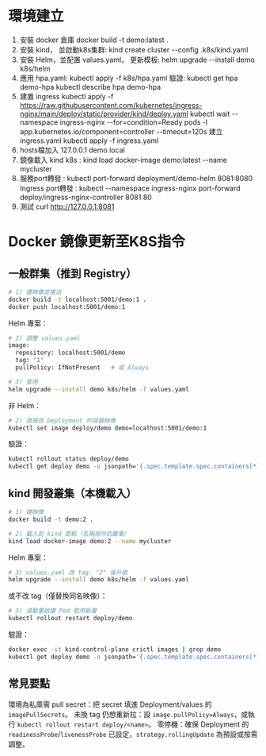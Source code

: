 # 環境建立

1. 安裝 docker 倉庫
   docker build -t demo:latest .
2. 安裝 kind，
   並啟動k8s集群: kind create cluster --config .k8s/kind.yaml
3. 安裝 Helm，並配置 values.yaml，
   更新模板: helm upgrade --install demo k8s/helm
4. 應用 hpa.yaml:
   kubectl apply -f k8s/hpa.yaml
   驗證:
   kubectl get hpa demo-hpa
   kubectl describe hpa demo-hpa
5. 建置 ingress
   kubectl apply -f https://raw.githubusercontent.com/kubernetes/ingress-nginx/main/deploy/static/provider/kind/deploy.yaml
   kubectl wait --namespace ingress-nginx --for=condition=Ready pods -l app.kubernetes.io/component=controller --timeout=120s
   建立ingress.yaml
   kubectl apply -f ingress.yaml
6. hosts檔加入
   127.0.0.1 demo.local
7. 鏡像載入 kind k8s : kind load docker-image demo:latest --name mycluster
8. 服務port轉發 : kubectl port-forward deployment/demo-helm 8081:8080
   Ingress port轉發 : kubectl --namespace ingress-nginx port-forward deploy/ingress-nginx-controller 8081:80
9. 測試 curl http://127.0.0.1:8081

# Docker 鏡像更新至K8S指令

## 一般群集（推到 Registry）

```bash
# 1) 建映像並推送
docker build -t localhost:5001/demo:1 .
docker push localhost:5001/demo:1
```

Helm 專案：

```bash
# 2) 調整 values.yaml
image:
  repository: localhost:5001/demo
  tag: "1"
  pullPolicy: IfNotPresent   # 或 Always

# 3) 套用
helm upgrade --install demo k8s/helm -f values.yaml
```

非 Helm：

```bash
# 2) 直接改 Deployment 的容器映像
kubectl set image deploy/demo demo=localhost:5001/demo:1
```

驗證：

```bash
kubectl rollout status deploy/demo
kubectl get deploy demo -o jsonpath='{.spec.template.spec.containers[*].image}{"\n"}'
```

## kind 開發叢集（本機載入）

```bash
# 1) 建映像
docker build -t demo:2 .

# 2) 載入到 kind 節點（名稱視你的叢集）
kind load docker-image demo:2 --name mycluster
```

Helm 專案：

```bash
# 3) values.yaml 改 tag: "2" 後升級
helm upgrade --install demo k8s/helm -f values.yaml
```

或不改 tag（僅替換同名映像）：

```bash
# 3) 滾動重啟讓 Pod 取用新層
kubectl rollout restart deploy/demo
```

驗證：

```bash
docker exec -it kind-control-plane crictl images | grep demo
kubectl get deploy demo -o jsonpath='{.spec.template.spec.containers[*].image}{"\n"}'
```

## 常見要點

環境為私庫需 pull secret：把 secret 填進 Deployment/values 的 `imagePullSecrets`。
未換 tag 仍想重新拉：設 `image.pullPolicy=Always`，或執行 `kubectl rollout restart deploy/<name>`。
零停機：確保 Deployment 的 `readinessProbe`/`livenessProbe` 已設定，`strategy.rollingUpdate` 為預設或按需調整。
